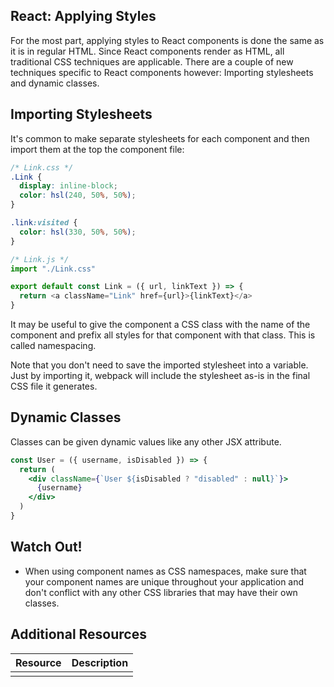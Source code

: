 ## React: Applying Styles

For the most part, applying styles to React components is done the same as it is in regular HTML. Since React components render as HTML, all traditional CSS techniques are applicable. There are a couple of new techniques specific to React components however: Importing stylesheets and dynamic classes.

## Importing Stylesheets

It's common to make separate stylesheets for each component and then import them at the top the component file:

```css
/* Link.css */
.Link {
  display: inline-block;
  color: hsl(240, 50%, 50%);
}

.link:visited {
  color: hsl(330, 50%, 50%);
}
```

```js
/* Link.js */
import "./Link.css"

export default const Link = ({ url, linkText }) => {
  return <a className="Link" href={url}>{linkText}</a>
}
```

It may be useful to give the component a CSS class with the name of the component and prefix all styles for that component with that class. This is called namespacing.

Note that you don't need to save the imported stylesheet into a variable. Just by importing it, webpack will include the stylesheet as-is in the final CSS file it generates.

## Dynamic Classes

Classes can be given dynamic values like any other JSX attribute.

```jsx
const User = ({ username, isDisabled }) => {
  return (
    <div className={`User ${isDisabled ? "disabled" : null}`}>
      {username}
    </div>
  )
}
```

## Watch Out!

* When using component names as CSS namespaces, make sure that your component names are unique throughout your application and don't conflict with any other CSS libraries that may have their own classes.

## Additional Resources

| Resource | Description |
| --- | --- |
| []() | |
